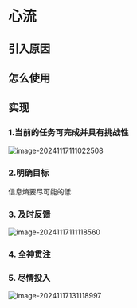 # 心流



## 引入原因



## 怎么使用



## 实现



### 1.当前的任务可完成并具有挑战性

![image-20241117111022508](C:/Users/%E9%B2%B8%E4%BA%91%E9%9B%BE%E8%B5%B7/Desktop/%E5%AD%A6%E4%B9%A0%E7%AC%94%E8%AE%B0/study_mark/%E5%AD%A6%E4%B9%A0%E6%8A%80%E5%B7%A7/assets/image-20241117111022508.png)



### 2.明确目标

信息熵要尽可能的低



### 3. 及时反馈

![image-20241117111118560](C:/Users/%E9%B2%B8%E4%BA%91%E9%9B%BE%E8%B5%B7/Desktop/%E5%AD%A6%E4%B9%A0%E7%AC%94%E8%AE%B0/study_mark/%E5%AD%A6%E4%B9%A0%E6%8A%80%E5%B7%A7/assets/image-20241117111118560.png)



### 4. 全神贯注



### 5. 尽情投入







![image-20241117131118997](C:/Users/%E9%B2%B8%E4%BA%91%E9%9B%BE%E8%B5%B7/Desktop/%E5%AD%A6%E4%B9%A0%E7%AC%94%E8%AE%B0/study_mark/%E5%AD%A6%E4%B9%A0%E6%8A%80%E5%B7%A7/assets/image-20241117131118997.png)